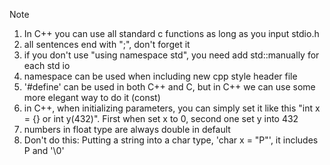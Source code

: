 Note 

1. In C++ you can use all standard c functions as long as you input stdio.h
2. all sentences end with ";", don't forget it 
3. if you don't use "using namespace std", you need add std::manually for each std io
4. namespace can be used when including new cpp style header file
5. '#define' can be used in both C++ and C, but in C++ we can use some more elegant way to do it (const)
6. in C++, when initializing parameters, you can simply set it like this "int x = {} or int y(432)". First when set x
   to 0, second one set y into 432
7. numbers in float type are always double in default
8. Don't do this: Putting a string into a char type, 'char x = "P"', it includes P and '\0'
